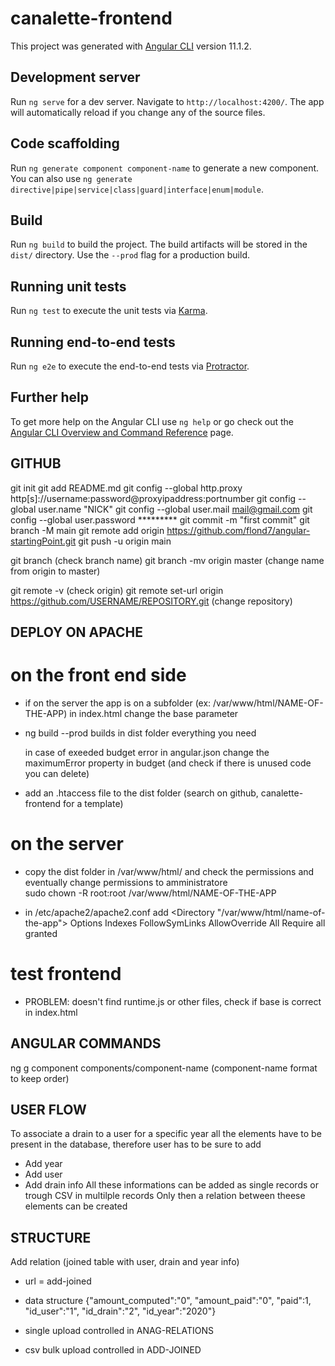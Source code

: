 # canalette-frontend

This project was generated with [Angular CLI](https://github.com/angular/angular-cli) version 11.1.2.

## Development server

Run `ng serve` for a dev server. Navigate to `http://localhost:4200/`. The app will automatically reload if you change any of the source files.

## Code scaffolding

Run `ng generate component component-name` to generate a new component. You can also use `ng generate directive|pipe|service|class|guard|interface|enum|module`.

## Build

Run `ng build` to build the project. The build artifacts will be stored in the `dist/` directory. Use the `--prod` flag for a production build.

## Running unit tests

Run `ng test` to execute the unit tests via [Karma](https://karma-runner.github.io).

## Running end-to-end tests

Run `ng e2e` to execute the end-to-end tests via [Protractor](http://www.protractortest.org/).

## Further help

To get more help on the Angular CLI use `ng help` or go check out the [Angular CLI Overview and Command Reference](https://angular.io/cli) page.


## GITHUB
git init 
git add README.md 
git config --global http.proxy http[s]://username:password@proxyipaddress:portnumber 
git config --global user.name "NICK" 
git config --global user.mail mail@gmail.com 
git config --global user.password ********* 
git commit -m "first commit" 
git branch -M main 
git remote add origin https://github.com/flond7/angular-startingPoint.git 
git push -u origin main

git branch (check branch name)
git branch -mv origin master (change name from origin to master)

git remote -v (check origin)
git remote set-url origin https://github.com/USERNAME/REPOSITORY.git (change repository)

## DEPLOY ON APACHE
# on the front end side
- if on the server the app is on a subfolder (ex: /var/www/html/NAME-OF-THE-APP) in index.html change the base parameter  
  <base href="/NAME-OF-THE-APP/">  

- ng build --prod 
  builds in dist folder everything you need

  in case of exeeded budget error in angular.json change the maximumError property in budget (and check if there is unused code you can delete)  

- add an .htaccess file to the dist folder (search on github, canalette-frontend for a template)

# on the server
- copy the dist folder in /var/www/html/ and check the permissions and eventually change permissions to amministratore  
  sudo chown -R root:root /var/www/html/NAME-OF-THE-APP

- in /etc/apache2/apache2.conf add
  <Directory "/var/www/html/name-of-the-app">
    Options Indexes FollowSymLinks
    AllowOverride All
    Require all granted
  </Directory>

# test frontend
- PROBLEM: doesn't find runtime.js or other files, check if base is correct in index.html



## ANGULAR COMMANDS
ng g component components/component-name (component-name format to keep order)


## USER FLOW  
To associate a drain to a user for a specific year all the elements have to be present in the database, therefore user has to be sure to add
- Add year  
- Add user 
- Add drain info
All these informations can be added as single records or trough CSV in multilple records
Only then a relation between theese elements can be created

## STRUCTURE
Add relation (joined table with user, drain and year info)  
- url = add-joined  
- data structure      {"amount_computed":"0", "amount_paid":"0", "paid":1,  "id_user":"1", "id_drain":"2", "id_year":"2020"}  
  
- single upload       controlled in ANAG-RELATIONS  
- csv bulk upload     controlled in ADD-JOINED  
  



